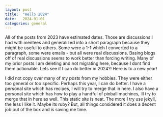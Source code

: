 ```yaml
---
layout: post
title:  "Hello 2024"
date:   2024-01-01
categories: general
---
```


All of the posts from 2023 have estimated dates. Those are discussions I had with mentees and generalized into a short paragraph because they might be useful to others. Some were a 1-1 which I converted to a paragraph, some were emails - but all were real discussions. Basing blogs off of real discussions seems to work better than forcing writing. Many of my prior posts I am deleting and not migrating here, because I dont find them actionable. Lets see if I can do better in 2024?! Here is to a new year!

I did not copy over many of my posts from my hobbies. They were either too general or too specific. Perhaps this year, I can do better. I have a personal site which has recipes, I will try to merge that in here. I also have a personal site which has how to play a handful of pinball machines, Ill try to merge that in here as well. This static site is neat. The more I try use jekyll, the less I like it. Maybe its ruby? But, all things considered it does a decent job out of the box and is saving me time.
